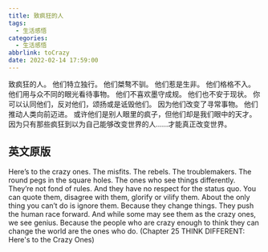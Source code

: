 ```yaml
---
title: 致疯狂的人
tags:
  - 生活感悟
categories:
  - 生活感悟
abbrlink: toCrazy
date: 2022-02-14 17:59:00
---
```


致疯狂的人。
他们特立独行。
他们桀骜不驯。
他们惹是生非。
他们格格不入。
他们用与众不同的眼光看待事物。
他们不喜欢墨守成规。
他们也不安于现状。
你可以认同他们，反对他们，颂扬或是诋毁他们。
因为他们改变了寻常事物。
他们推动人类向前迈进。
或许他们是别人眼里的疯子，但他们却是我们眼中的天才。
因为只有那些疯狂到以为自己能够改变世界的人......才能真正改变世界。



## 英文原版

Here’s to the crazy ones. The misfits. The rebels. The troublemakers. The round pegs in the square holes. The ones who see things differently. They’re not fond of rules. And they have no respect for the status quo. You can quote them, disagree with them, glorify or vilify them. About the only thing you can’t do is ignore them. Because they change things. They push the human race forward. And while some may see them as the crazy ones, we see genius. Because the people who are crazy enough to think they can change the world are the ones who do.
(Chapter 25 THINK DIFFERENT: Here's to the Crazy Ones)
